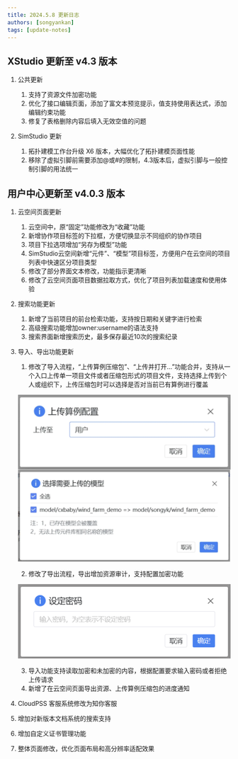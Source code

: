 ```yaml
---
title: 2024.5.8 更新日志
authors: [songyankan]
tags: [update-notes]
---
```


## XStudio 更新至 v4.3 版本

1. 公共更新
   1. 支持了资源文件加密功能
   2. 优化了接口编辑页面，添加了富文本预览提示，值支持使用表达式，添加编辑约束功能
   3. 修复了表格删除内容后填入无效空值的问题

2. SimStudio 更新
   1. 拓扑建模工作台升级 X6 版本，大幅优化了拓扑建模页面性能
   2. 移除了虚拟引脚前需要添加@或#的限制，4.3版本后，虚拟引脚与一般控制引脚的用法统一
   
## 用户中心更新至 v4.0.3 版本

1. 云空间页面更新
   1. 云空间中，原“固定”功能修改为“收藏”功能
   2. 新增协作项目标签的下拉框，方便切换显示不同组织的协作项目
   3. 项目下拉选项增加“另存为模型”功能
   4. SimStudio云空间新增“元件”、“模型”项目标签，方便用户在云空间的项目列表中快速区分项目类型
   5. 修改了部分界面文本修改，功能指示更清晰
   6. 修改了云空间页面项目数据拉取方式，优化了项目列表加载速度和使用体验
   
2. 搜索功能更新
   1. 新增了当前项目的前台检索功能，支持按日期和关键字进行检索
   2. 高级搜索功能增加owner:username的语法支持
   3. 搜索界面新增搜索历史，最多保存最近10次的搜索纪录

3. 导入、导出功能更新
   1. 修改了导入流程，“上传算例压缩包”、“上传并打开…”功能合并，支持从一个入口上传单一项目文件或者压缩包形式的项目文件，支持选择上传到个人或组织下，上传压缩包时可以选择是否对当前已有算例进行覆盖

   ![导入对话框](./导入对话框.png)

   2. 修改了导出流程，导出增加资源审计，支持配置加密功能
   
   ![导出时可添加密码](./导出时可添加密码.png)


   3. 导入功能支持读取加密和未加密的内容，根据配置要求输入密码或者拒绝上传请求
   4. 新增了在云空间页面导出资源、上传算例压缩包的进度通知

4. CloudPSS 客服系统修改为知你客服
5. 增加对新版本文档系统的搜索支持
6. 增加自定义证书管理功能
7. 整体页面修改，优化页面布局和高分辨率适配效果
